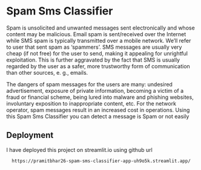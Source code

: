 
# Spam Sms Classifier
Spam is unsolicited and unwanted messages sent electronically and whose content may be malicious. Email spam is sent/received over the Internet while SMS spam is typically transmitted over a mobile network. We’ll refer to user that sent spam as ‘spammers’. SMS messages are usually very cheap (if not free) for the user to send, making it appealing for unrightful exploitation. This is further aggravated by the fact that SMS is usually regarded by the user as a safer, more trustworthy form of communication than other sources, e. g., emails.

The dangers of spam messages for the users are many: undesired advertisement, exposure of private information, becoming a victim of a fraud or financial scheme, being lured into malware and phishing websites, involuntary exposition to inappropriate content, etc. For the network operator, spam messages result in an increased cost in operations.
Using this Spam Sms Classifier you can detect a message is Spam or not easily


## Deployment

I have deployed this project on streamlit.io using github url


```bash
  https://pramitbhar26-spam-sms-classifier-app-uh9o5k.streamlit.app/
```

